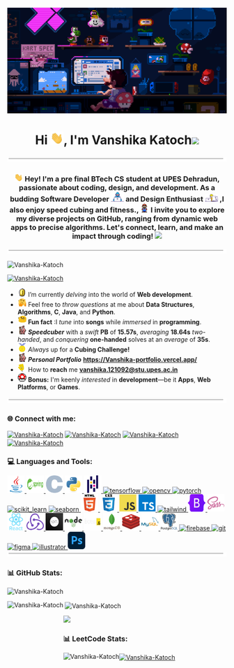 ![MasterHead](https://github.com/Vanshika-Katoch/Vanshika-Katoch/blob/main/Assets/banner.gif)
<h1 align="center"> Hi <a target="_blank" href="#"><img src="https://github.com/Vanshika-Katoch/Vanshika-Katoch/blob/main/Assets/Hi.gif" width="30" /></a>, I'm Vanshika Katoch<a target="_blank"><img src="https://github.com/Vanshika-Katoch/Vanshika-Katoch/blob/main/Assets/rocket%20bgless.gif" width="60px"/> </h1>
<img src="https://github.com/Vanshika-Katoch/Vanshika-Katoch/blob/main/Assets/border.gif" width="1100" height="10">
<h3 align="center"><a target="_blank" href="#"><img src="https://github.com/Vanshika-Katoch/Vanshika-Katoch/blob/main/Assets/Hi.gif" width="20" /></a> Hey! I'm a pre final BTech CS student at UPES Dehradun, passionate about coding, design, and development. As a budding Software Developer <a target="_blank"><img src="https://github.com/Vanshika-Katoch/Vanshika-Katoch/blob/main/Assets/Developer.gif" width="30px"/> </a> and Design Enthusiast <a target="_blank"><img src="https://github.com/Vanshika-Katoch/Vanshika-Katoch/blob/main/Assets/Designer.gif" width="30px"/> </a>,I also enjoy speed cubing and fitness.</b>, <a target="_blank"><img src="https://github.com/Vanshika-Katoch/Vanshika-Katoch/blob/main/Assets/Mario_Hello_Big.gif" width="20px"/> </a>I invite you to explore my diverse projects on GitHub, ranging from dynamic web apps to precise algorithms. Let's connect, learn, and make an impact through coding! <a target="_blank"><img src="https://github.com/Vanshika-Katoch/Vanshika-Katoch/blob/main/Assets/rocket%20bgless.gif" width="30px"/></h3>
<img src="https://github.com/Vanshika-Katoch/Vanshika-Katoch/blob/main/Assets/border.gif" width="1100" height="10">
<p align="left"> <img src="https://komarev.com/ghpvc/?username=Vanshika-Katoch&label=Profile%20views&color=0e75b6&style=flat" alt="Vanshika-Katoch" /> </p>
<!-- <img align ="right" alt = "coding" width ="250px" src ="https://github.com/Vanshika-Katoch/Vanshika-Katoch/blob/main/Assets/coding.gif"> -->


<p align="left"> <a href="https://github.com/ryo-ma/github-profile-trophy"><img src="https://github-profile-trophy.vercel.app/?username=Vanshika-Katoch&theme=dracula&row=2&column=4" alt="Vanshika-Katoch" width="400px" /></a> </p>

- <img alt="GIF" src="https://github.com/Vanshika-Katoch/Vanshika-Katoch/blob/main/Assets/coin.gif" width="20px" /> I’m currently *delving* into the world of **Web development**.
- <img alt="GIF" src="https://github.com/Vanshika-Katoch/Vanshika-Katoch/blob/main/Assets/hmm.gif" width="20px" /> Feel free to *throw* *questions* at me about **Data Structures**, **Algorithms**, **C**, **Java**, and **Python**.
- <img alt="GIF" src="https://github.com/Vanshika-Katoch/Vanshika-Katoch/blob/main/Assets/happy-unscreen.gif" width="20px" /> **Fun fact** :I *tune* into **songs** while *immersed* in **programming**.
- <img alt="GIF" src="https://github.com/Vanshika-Katoch/Vanshika-Katoch/blob/main/Assets/gandalf_parrot.gif" width="20px" /> ***Speedcuber*** with a *swift* **PB** of **15.57s**, *averaging* **18.64s** *two-handed*, and *conquering* **one-handed** solves at an *average* of **35s**.
- <img alt="GIF" src="https://github.com/Vanshika-Katoch/Vanshika-Katoch/blob/main/Assets/Medal.gif" width="20px" /> *Always* up for a **Cubing Challenge!**
- <img alt="GIF" src="https://github.com/Vanshika-Katoch/Vanshika-Katoch/blob/main/Assets/gandalf_parrot.gif" width="20px" /> ***Personal Portfolio*** **https://Vanshika-portfolio.vercel.app/**
- <img alt="GIF" src="https://github.com/Vanshika-Katoch/Vanshika-Katoch/blob/main/Assets/wave.gif" width="20px" /> How to **reach** me **vanshika.121092@stu.upes.ac.in**
- <img alt="GIF" src="https://github.com/Vanshika-Katoch/Vanshika-Katoch/blob/main/Assets/powerup.gif" width="20px" /> **Bonus:** I'm keenly *interested* in **development**—be it **Apps**, **Web Platforms**, or **Games**.
<img src="https://github.com/Vanshika-Katoch/Vanshika-Katoch/blob/main/Assets/border.gif" width="1100" height="10">
<h3 align="left">🌐 Connect with me:</h3>
<p align="left">
<a href="https://linkedin.com/in/Vanshika-Katoch" target="blank"><img align="center" src="https://raw.githubusercontent.com/rahuldkjain/github-profile-readme-generator/master/src/images/icons/Social/linked-in-alt.svg" alt="Vanshika-Katoch" height="30" width="40" /></a>
<!-- <a href="https://instagram.com/Vanshika-Katoch" target="blank"><img align="center" src="https://raw.githubusercontent.com/rahuldkjain/github-profile-readme-generator/master/src/images/icons/Social/instagram.svg" alt="Vanshika-Katoch" height="30" width="40" /></a> -->
<!-- <a href="https://instagram.com/shonen_mihawk" target="blank"><img align="center" src="https://raw.githubusercontent.com/rahuldkjain/github-profile-readme-generator/master/src/images/icons/Social/instagram.svg" alt="shonen_mihawk" height="30" width="40" /></a> -->
<a href="https://www.hackerrank.com/Vanshika-Katoch" target="blank"><img align="center" src="https://raw.githubusercontent.com/rahuldkjain/github-profile-readme-generator/master/src/images/icons/Social/hackerrank.svg" alt="Vanshika-Katoch" height="30" width="40" /></a>
<a href="https://www.leetcode.com/Vanshika-Katoch" target="blank"><img align="center" src="https://raw.githubusercontent.com/rahuldkjain/github-profile-readme-generator/master/src/images/icons/Social/leet-code.svg" alt="Vanshika-Katoch" height="30" width="40" /></a>
<a href="https://auth.geeksforgeeks.org/user/Vanshika-Katoch" target="blank"><img align="center" src="https://raw.githubusercontent.com/rahuldkjain/github-profile-readme-generator/master/src/images/icons/Social/geeks-for-geeks.svg" alt="Vanshika-Katoch" height="30" width="40" /></a>
</p>

<h3 align="left">💻 Languages and Tools:</h3>
<p align="left"><a href="https://www.java.com" target="_blank" rel="noreferrer"> <img src="https://raw.githubusercontent.com/devicons/devicon/master/icons/java/java-original.svg" alt="java" width="40" height="40"/> </a>
<a href="https://spring.io/projects/spring-boot/" target="_blank" rel="noreferrer"> <img src="https://github.com/Vanshika-Katoch/Vanshika-Katoch/blob/main/Assets/springio-ar21.svg" alt="Spring boot" width="40" height="40"/> </a>
<a href="https://www.cprogramming.com/" target="_blank" rel="noreferrer"> <img src="https://raw.githubusercontent.com/devicons/devicon/master/icons/c/c-original.svg" alt="c" width="40" height="40"/> </a>
<!-- <a href="https://www.w3schools.com/cpp/" target="_blank" rel="noreferrer"> <img src="https://raw.githubusercontent.com/devicons/devicon/master/icons/cplusplus/cplusplus-original.svg" alt="cplusplus" width="40" height="40"/> </a> -->
<a href="https://www.python.org" target="_blank" rel="noreferrer"> <img src="https://raw.githubusercontent.com/devicons/devicon/master/icons/python/python-original.svg" alt="python" width="40" height="40"/> </a>
<!-- <a href="https://www.djangoproject.com/" target="_blank" rel="noreferrer"> <img src="https://cdn.worldvectorlogo.com/logos/django.svg" alt="django" width="40" height="40"/> </a>  -->
<!-- <a href="https://flask.palletsprojects.com/en/3.0.x/" target="_blank" rel="noreferrer"> <img src="https://github.com/Vanshika-Katoch/Vanshika-Katoch/blob/main/Assets/flask-logo.png" alt="Flask" width="40" height="40"/> </a>  -->
<a href="https://pandas.pydata.org/" target="_blank" rel="noreferrer"> <img src="https://raw.githubusercontent.com/devicons/devicon/2ae2a900d2f041da66e950e4d48052658d850630/icons/pandas/pandas-original.svg" alt="pandas" width="40" height="40"/> </a> 
<a href="https://www.tensorflow.org" target="_blank" rel="noreferrer"> <img src="https://www.vectorlogo.zone/logos/tensorflow/tensorflow-icon.svg" alt="tensorflow" width="40" height="40"/> </a>
<a href="https://opencv.org/" target="_blank" rel="noreferrer"> <img src="https://www.vectorlogo.zone/logos/opencv/opencv-icon.svg" alt="opencv" width="40" height="40"/> </a> 
<a href="https://pytorch.org/" target="_blank" rel="noreferrer"> <img src="https://www.vectorlogo.zone/logos/pytorch/pytorch-icon.svg" alt="pytorch" width="40" height="40"/> </a>
<a href="https://scikit-learn.org/" target="_blank" rel="noreferrer"> <img src="https://upload.wikimedia.org/wikipedia/commons/0/05/Scikit_learn_logo_small.svg" alt="scikit_learn" width="40" height="40"/> </a> 
<a href="https://seaborn.pydata.org/" target="_blank" rel="noreferrer"> <img src="https://seaborn.pydata.org/_images/logo-mark-lightbg.svg" alt="seaborn" width="40" height="40"/> </a>
<a href="https://www.w3.org/html/" target="_blank" rel="noreferrer"> <img src="https://raw.githubusercontent.com/devicons/devicon/master/icons/html5/html5-original-wordmark.svg" alt="html5" width="40" height="40"/> </a>
<a href="https://www.w3schools.com/css/" target="_blank" rel="noreferrer"> <img src="https://raw.githubusercontent.com/devicons/devicon/master/icons/css3/css3-original-wordmark.svg" alt="css3" width="40" height="40"/> </a> 
<a href="https://developer.mozilla.org/en-US/docs/Web/JavaScript" target="_blank" rel="noreferrer"> <img src="https://raw.githubusercontent.com/devicons/devicon/master/icons/javascript/javascript-original.svg" alt="javascript" width="40" height="40"/> </a> 
<a href="https://www.typescriptlang.org/" target="_blank" rel="noreferrer"> <img src="https://raw.githubusercontent.com/devicons/devicon/master/icons/typescript/typescript-original.svg" alt="typescript" width="40" height="40"/> </a> 
<a href="https://tailwindcss.com/" target="_blank" rel="noreferrer"> <img src="https://www.vectorlogo.zone/logos/tailwindcss/tailwindcss-icon.svg" alt="tailwind" width="40" height="40"/> </a> 
<a href="https://getbootstrap.com" target="_blank" rel="noreferrer"> <img src="https://github.com/Vanshika-Katoch/Vanshika-Katoch/blob/main/Assets/bootsrap.svg" alt="bootstrap" width="40" height="40"/> </a> 
<a href="https://sass-lang.com" target="_blank" rel="noreferrer"> <img src="https://raw.githubusercontent.com/devicons/devicon/master/icons/sass/sass-original.svg" alt="sass" width="40" height="40"/> </a>
<a href="https://reactjs.org/" target="_blank" rel="noreferrer"> <img src="https://raw.githubusercontent.com/devicons/devicon/master/icons/react/react-original-wordmark.svg" alt="react" width="40" height="40"/> </a>
<a href="https://redux.js.org" target="_blank" rel="noreferrer"> <img src="https://raw.githubusercontent.com/devicons/devicon/master/icons/redux/redux-original.svg" alt="redux" width="40" height="40"/> </a> 
<!-- <a href="https://angularjs.org/" target="_blank" rel="noreferrer"> <img src="https://raw.githubusercontent.com/devicons/devicon/master/icons/angularjs/angularjs-original-wordmark.svg" alt="angularjs" width="40" height="40"/> </a> -->
<!-- <a href="https://angular.io/" target="_blank" rel="noreferrer"> <img src="https://angular.io/assets/images/logos/angular/angular.svg" alt="angular" width="40" height="40"/> </a> -->
<!-- <a href="https://vuejs.org/" target="_blank" rel="noreferrer"> <img src="https://raw.githubusercontent.com/devicons/devicon/master/icons/vuejs/vuejs-original-wordmark.svg" alt="Vue.js" width="40" height="40"/> </a>  -->
<a href="https://nextjs.org/" target="_blank" rel="noreferrer"> <img src="https://github.com/Vanshika-Katoch/Vanshika-Katoch/blob/main/Assets/nextjs.png" alt="Next.js" width="40" height="40"/> </a> 
<!-- <a href="https://threejs.org/" target="_blank" rel="noreferrer"> <img src="https://github.com/Vanshika-Katoch/Vanshika-Katoch/blob/main/Assets/threejs.png" alt="Three.js" width="40" height="40"/> </a>  -->
<a href="https://nodejs.org" target="_blank" rel="noreferrer"> <img src="https://raw.githubusercontent.com/devicons/devicon/master/icons/nodejs/nodejs-original-wordmark.svg" alt="nodejs" width="40" height="40"/> </a>
<!-- <a href="https://nestjs.com/" target="_blank" rel="noreferrer"> <img src="https://github.com/Vanshika-Katoch/Vanshika-Katoch/blob/main/Assets/nestjs-icon.svg" alt="Nest.js" width="40" height="40"/> </a> -->
<a href="https://expressjs.com" target="_blank" rel="noreferrer"> <img src="https://github.com/Vanshika-Katoch/Vanshika-Katoch/blob/main/Assets/expressjs.png" alt="express" width="40" height="40"/> </a>
<a href="https://www.mongodb.com/" target="_blank" rel="noreferrer"> <img src="https://raw.githubusercontent.com/devicons/devicon/master/icons/mongodb/mongodb-original-wordmark.svg" alt="mongodb" width="40" height="40"/> </a>
<a href="https://redis.io/" target="_blank" rel="noreferrer"> <img src="https://github.com/Vanshika-Katoch/Vanshika-Katoch/blob/main/Assets/redis-logo-svgrepo-com.svg" alt="Redis" width="40" height="40"/> </a> 
<a href="https://www.mysql.com/" target="_blank" rel="noreferrer"> <img src="https://raw.githubusercontent.com/devicons/devicon/master/icons/mysql/mysql-original-wordmark.svg" alt="mysql" width="40" height="40"/> </a>
<a href="https://www.postgresql.org" target="_blank" rel="noreferrer"> <img src="https://raw.githubusercontent.com/devicons/devicon/master/icons/postgresql/postgresql-original-wordmark.svg" alt="postgresql" width="40" height="40"/> </a>
<!-- <a href="https://www.oracle.com/" target="_blank" rel="noreferrer"> <img src="https://raw.githubusercontent.com/devicons/devicon/master/icons/oracle/oracle-original.svg" alt="oracle" width="40" height="40"/> </a> -->
<!-- <a href="https://dotnet.microsoft.com/" target="_blank" rel="noreferrer"> <img src="https://raw.githubusercontent.com/devicons/devicon/master/icons/dot-net/dot-net-original-wordmark.svg" alt="dotnet" width="40" height="40"/> </a>  -->
<a href="https://firebase.google.com/" target="_blank" rel="noreferrer"> <img src="https://www.vectorlogo.zone/logos/firebase/firebase-icon.svg" alt="firebase" width="40" height="40"/> </a>
<!-- <a href="https://www.docker.com/" target="_blank" rel="noreferrer"> <img src="https://raw.githubusercontent.com/devicons/devicon/master/icons/docker/docker-original-wordmark.svg" alt="docker" width="40" height="40"/> </a> -->
<!-- <a href="https://aws.amazon.com" target="_blank" rel="noreferrer"> <img src="https://raw.githubusercontent.com/devicons/devicon/master/icons/amazonwebservices/amazonwebservices-original-wordmark.svg" alt="aws" width="40" height="40"/> </a> -->
<!-- <a href="https://azure.microsoft.com/en-in/" target="_blank" rel="noreferrer"> <img src="https://www.vectorlogo.zone/logos/microsoft_azure/microsoft_azure-icon.svg" alt="azure" width="40" height="40"/> </a>  -->
<!-- <a href="https://cloud.google.com" target="_blank" rel="noreferrer"> <img src="https://www.vectorlogo.zone/logos/google_cloud/google_cloud-icon.svg" alt="gcp" width="40" height="40"/> </a>  -->
<!-- <a href="https://www.jenkins.io" target="_blank" rel="noreferrer"> <img src="https://www.vectorlogo.zone/logos/jenkins/jenkins-icon.svg" alt="jenkins" width="40" height="40"/> </a>  -->
<!-- <a href="https://kubernetes.io" target="_blank" rel="noreferrer"> <img src="https://www.vectorlogo.zone/logos/kubernetes/kubernetes-icon.svg" alt="kubernetes" width="40" height="40"/> </a> -->
<a href="https://git-scm.com/" target="_blank" rel="noreferrer"> <img src="https://www.vectorlogo.zone/logos/git-scm/git-scm-icon.svg" alt="git" width="40" height="40"/> 
<a href="https://www.figma.com/" target="_blank" rel="noreferrer"> <img src="https://www.vectorlogo.zone/logos/figma/figma-icon.svg" alt="figma" width="40" height="40"/> </a>
<a href="https://www.adobe.com/in/products/illustrator.html" target="_blank" rel="noreferrer"> <img src="https://www.vectorlogo.zone/logos/adobe_illustrator/adobe_illustrator-icon.svg" alt="illustrator" width="40" height="40"/> </a> 
<a href="https://www.photoshop.com/en" target="_blank" rel="noreferrer"> <img src="https://github.com/Vanshika-Katoch/Vanshika-Katoch/blob/main/Assets/Adobe_Photoshop_CC_icon.svg.png" alt="photoshop" width="40" height="40"/> </a>
<!-- <a href="https://www.blender.org/" target="_blank" rel="noreferrer"> <img src="https://download.blender.org/branding/community/blender_community_badge_white.svg" alt="blender" width="40" height="40"/> </a> -->
<!-- <a href="https://www.unrealengine.com/en-US" target="_blank" rel="noreferrer"> <img src="https://github.com/Vanshika-Katoch/Vanshika-Katoch/blob/main/Assets/unreal.png" alt="Unreal Engine 5" width="40" height="40"/> </a>  -->
<!-- <a href="https://www.adobe.com/in/products/premiere.html" target="_blank" rel="noreferrer"> <img src="https://github.com/Vanshika-Katoch/Vanshika-Katoch/blob/main/Assets/premiere%20pro.png" alt="premiere pro" width="40" height="40"/> </a> -->
<!-- <a href="https://www.adobe.com/in/products/aftereffects.html" target="_blank" rel="noreferrer"> <img src="https://github.com/Vanshika-Katoch/Vanshika-Katoch/blob/main/Assets/aftereffect.png" alt="after effects" width="40" height="40"/> </a></p> -->
<img src="https://github.com/Vanshika-Katoch/Vanshika-Katoch/blob/main/Assets/border.gif" width="1100" height="10">
<h3 align="left">📊 GitHub Stats:</h3>
<p><img align="center" src="https://github-readme-streak-stats.herokuapp.com/?user=Vanshika-Katoch&theme=ocean_dark" alt="Vanshika-Katoch"/></p>
<p><img align="left" src="https://github-readme-stats.vercel.app/api/top-langs?username=Vanshika-Katoch&show_icons=true&locale=en&layout=donut&theme=omni" alt="Vanshika-Katoch" height="200" /></p>
<p>&nbsp;<img align="center" src="https://github-readme-stats.vercel.app/api?username=Vanshika-Katoch&show_icons=true&locale=en&theme=jolly&icon_color=F8D866" alt="Vanshika-Katoch" height="200" /></p>
<p><img width="830" src="https://github-readme-activity-graph.vercel.app/graph?username=Vanshika-Katoch&bg_color=21232a&color=a8eeff&line=61dafb&point=f0fcff&area=true&hide_border=false" /></p>
<h3 align="left">📊 LeetCode Stats:</h3>
<p><a href="https://leetcode.com/u/Vanshika-Katoch/" target="_blank"><img align="left" src="https://leetcard.jacoblin.cool/Vanshika-Katoch?theme=unicorn&ext=contest" alt="Vanshika-Katoch" height="300"/></a></p>
<p><a href="https://leetcode.com/u/Vanshika-Katoch/" target="_blank"><img align="center" src="https://leetcard.jacoblin.cool/Vanshika-Katoch?theme=unicorn&ext=heatmap" alt="Vanshika-Katoch" height="300"/></a></p>
